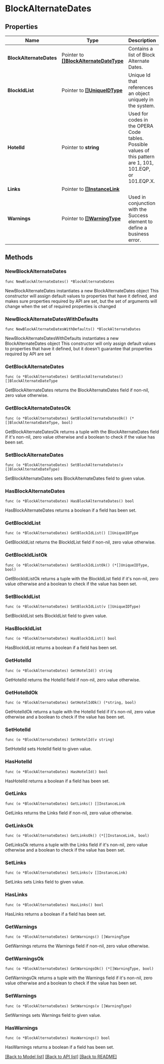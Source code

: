 # BlockAlternateDates

## Properties

Name | Type | Description | Notes
------------ | ------------- | ------------- | -------------
**BlockAlternateDates** | Pointer to [**[]BlockAlternateDateType**](BlockAlternateDateType.md) | Contains a list of Block Alternate Dates. | [optional] 
**BlockIdList** | Pointer to [**[]UniqueIDType**](UniqueIDType.md) | Unique Id that references an object uniquely in the system. | [optional] 
**HotelId** | Pointer to **string** | Used for codes in the OPERA Code tables. Possible values of this pattern are 1, 101, 101.EQP, or 101.EQP.X. | [optional] 
**Links** | Pointer to [**[]InstanceLink**](InstanceLink.md) |  | [optional] 
**Warnings** | Pointer to [**[]WarningType**](WarningType.md) | Used in conjunction with the Success element to define a business error. | [optional] 

## Methods

### NewBlockAlternateDates

`func NewBlockAlternateDates() *BlockAlternateDates`

NewBlockAlternateDates instantiates a new BlockAlternateDates object
This constructor will assign default values to properties that have it defined,
and makes sure properties required by API are set, but the set of arguments
will change when the set of required properties is changed

### NewBlockAlternateDatesWithDefaults

`func NewBlockAlternateDatesWithDefaults() *BlockAlternateDates`

NewBlockAlternateDatesWithDefaults instantiates a new BlockAlternateDates object
This constructor will only assign default values to properties that have it defined,
but it doesn't guarantee that properties required by API are set

### GetBlockAlternateDates

`func (o *BlockAlternateDates) GetBlockAlternateDates() []BlockAlternateDateType`

GetBlockAlternateDates returns the BlockAlternateDates field if non-nil, zero value otherwise.

### GetBlockAlternateDatesOk

`func (o *BlockAlternateDates) GetBlockAlternateDatesOk() (*[]BlockAlternateDateType, bool)`

GetBlockAlternateDatesOk returns a tuple with the BlockAlternateDates field if it's non-nil, zero value otherwise
and a boolean to check if the value has been set.

### SetBlockAlternateDates

`func (o *BlockAlternateDates) SetBlockAlternateDates(v []BlockAlternateDateType)`

SetBlockAlternateDates sets BlockAlternateDates field to given value.

### HasBlockAlternateDates

`func (o *BlockAlternateDates) HasBlockAlternateDates() bool`

HasBlockAlternateDates returns a boolean if a field has been set.

### GetBlockIdList

`func (o *BlockAlternateDates) GetBlockIdList() []UniqueIDType`

GetBlockIdList returns the BlockIdList field if non-nil, zero value otherwise.

### GetBlockIdListOk

`func (o *BlockAlternateDates) GetBlockIdListOk() (*[]UniqueIDType, bool)`

GetBlockIdListOk returns a tuple with the BlockIdList field if it's non-nil, zero value otherwise
and a boolean to check if the value has been set.

### SetBlockIdList

`func (o *BlockAlternateDates) SetBlockIdList(v []UniqueIDType)`

SetBlockIdList sets BlockIdList field to given value.

### HasBlockIdList

`func (o *BlockAlternateDates) HasBlockIdList() bool`

HasBlockIdList returns a boolean if a field has been set.

### GetHotelId

`func (o *BlockAlternateDates) GetHotelId() string`

GetHotelId returns the HotelId field if non-nil, zero value otherwise.

### GetHotelIdOk

`func (o *BlockAlternateDates) GetHotelIdOk() (*string, bool)`

GetHotelIdOk returns a tuple with the HotelId field if it's non-nil, zero value otherwise
and a boolean to check if the value has been set.

### SetHotelId

`func (o *BlockAlternateDates) SetHotelId(v string)`

SetHotelId sets HotelId field to given value.

### HasHotelId

`func (o *BlockAlternateDates) HasHotelId() bool`

HasHotelId returns a boolean if a field has been set.

### GetLinks

`func (o *BlockAlternateDates) GetLinks() []InstanceLink`

GetLinks returns the Links field if non-nil, zero value otherwise.

### GetLinksOk

`func (o *BlockAlternateDates) GetLinksOk() (*[]InstanceLink, bool)`

GetLinksOk returns a tuple with the Links field if it's non-nil, zero value otherwise
and a boolean to check if the value has been set.

### SetLinks

`func (o *BlockAlternateDates) SetLinks(v []InstanceLink)`

SetLinks sets Links field to given value.

### HasLinks

`func (o *BlockAlternateDates) HasLinks() bool`

HasLinks returns a boolean if a field has been set.

### GetWarnings

`func (o *BlockAlternateDates) GetWarnings() []WarningType`

GetWarnings returns the Warnings field if non-nil, zero value otherwise.

### GetWarningsOk

`func (o *BlockAlternateDates) GetWarningsOk() (*[]WarningType, bool)`

GetWarningsOk returns a tuple with the Warnings field if it's non-nil, zero value otherwise
and a boolean to check if the value has been set.

### SetWarnings

`func (o *BlockAlternateDates) SetWarnings(v []WarningType)`

SetWarnings sets Warnings field to given value.

### HasWarnings

`func (o *BlockAlternateDates) HasWarnings() bool`

HasWarnings returns a boolean if a field has been set.


[[Back to Model list]](../README.md#documentation-for-models) [[Back to API list]](../README.md#documentation-for-api-endpoints) [[Back to README]](../README.md)


